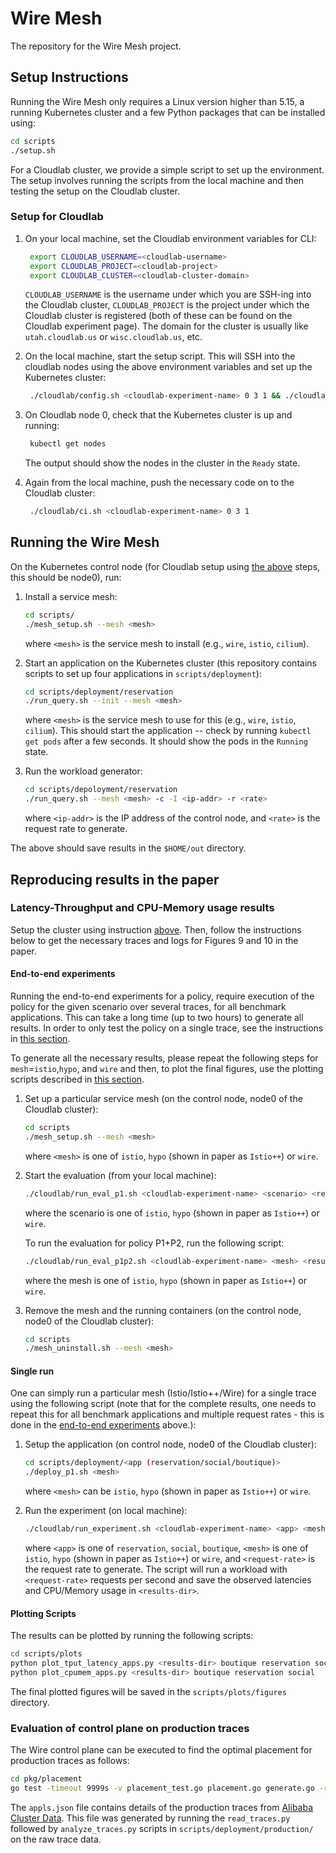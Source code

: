 # Wire Mesh

The repository for the Wire Mesh project.

## Setup Instructions

Running the Wire Mesh only requires a Linux version higher than 5.15, a running Kubernetes cluster and a few Python packages that can be installed using:
```bash
cd scripts
./setup.sh
```

For a Cloudlab cluster, we provide a simple script to set up the environment.
The setup involves running the scripts from the local machine and then testing the setup on the Cloudlab cluster.

### Setup for Cloudlab

1. On your local machine, set the Cloudlab environment variables for CLI:
   ```bash
    export CLOUDLAB_USERNAME=<cloudlab-username>
    export CLOUDLAB_PROJECT=<cloudlab-project>
    export CLOUDLAB_CLUSTER=<cloudlab-cluster-domain>
   ```
   `CLOUDLAB_USERNAME` is the username under which you are SSH-ing into the Cloudlab cluster, `CLOUDLAB_PROJECT` is the project under which the Cloudlab cluster is registered (both of these can be found on the Cloudlab experiment page).
   The domain for the cluster is usually like `utah.cloudlab.us` or `wisc.cloudlab.us`, etc.

2. On the local machine, start the setup script. This will SSH into the cloudlab nodes using the above environment variables and set up the Kubernetes cluster:
   ```bash
    ./cloudlab/config.sh <cloudlab-experiment-name> 0 3 1 && ./cloudlab/client_config.sh <cloudlab-experiment-name> 4
   ```

3. On Cloudlab node 0, check that the Kubernetes cluster is up and running:
   ```bash
    kubectl get nodes
   ```
   The output should show the nodes in the cluster in the `Ready` state.

4. Again from the local machine, push the necessary code on to the Cloudlab cluster:
   ```bash
    ./cloudlab/ci.sh <cloudlab-experiment-name> 0 3 1
   ```

## Running the Wire Mesh

On the Kubernetes control node (for Cloudlab setup using [the above](#setup-for-cloudlab) steps, this should be node0), run:

1. Install a service mesh:
   ```bash
   cd scripts/
   ./mesh_setup.sh --mesh <mesh>
   ```
   where `<mesh>` is the service mesh to install (e.g., `wire`, `istio`, `cilium`). 

2. Start an application on the Kubernetes cluster (this repository contains scripts to set up four applications in `scripts/deployment`):
   ```bash
   cd scripts/deployment/reservation
   ./run_query.sh --init --mesh <mesh>
   ```
   where `<mesh>` is the service mesh to use for this (e.g., `wire`, `istio`, `cilium`).
   This should start the application -- check by running `kubectl get pods` after a few seconds. It should show the pods in the `Running` state.

3. Run the workload generator:
    ```bash
    cd scripts/depoloyment/reservation
    ./run_query.sh --mesh <mesh> -c -I <ip-addr> -r <rate>
    ```
    where `<ip-addr>` is the IP address of the control node, and `<rate>` is the request rate to generate.

The above should save results in the `$HOME/out` directory.

## Reproducing results in the paper

### Latency-Throughput and CPU-Memory usage results
Setup the cluster using instruction [above](#setup-instructions).
Then, follow the instructions below to get the necessary traces and logs for Figures 9 and 10 in the paper.

#### End-to-end experiments

Running the end-to-end experiments for a policy, require execution of the policy for the given scenario over several traces, for all benchmark applications.
This can take a long time (up to two hours) to generate all results.
In order to only test the policy on a single trace, see the instructions in [this section](#single-run).

To generate all the necessary results, please repeat the following steps for `mesh`=`istio`,`hypo`, and `wire` and then, to plot the final figures, use the plotting scripts described in [this section](#plotting-scripts).

1. Set up a particular service mesh (on the control node, node0 of the Cloudlab cluster):
    ```bash
    cd scripts
    ./mesh_setup.sh --mesh <mesh>
    ```
    where `<mesh>` is one of `istio`, `hypo` (shown in paper as `Istio++`) or `wire`.

2. Start the evaluation (from your local machine):
   ```bash
   ./cloudlab/run_eval_p1.sh <cloudlab-experiment-name> <scenario> <results-dir>
   ```
   where the scenario is one of `istio`, `hypo` (shown in paper as `Istio++`) or `wire`.

   To run the evaluation for policy P1+P2, run the following script:

   ```bash
   ./cloudlab/run_eval_p1p2.sh <cloudlab-experiment-name> <mesh> <results-dir>
   ```
   where the mesh is one of `istio`, `hypo` (shown in paper as `Istio++`) or `wire`.

3. Remove the mesh and the running containers (on the control node, node0 of the Cloudlab cluster):
   ```bash
   cd scripts
   ./mesh_uninstall.sh --mesh <mesh>
   ```

#### Single run

One can simply run a particular mesh (Istio/Istio++/Wire) for a single trace using the following script (note that for the complete results, one needs to repeat this for all benchmark applications and multiple request rates - this is done in the [end-to-end experiments](#end-to-end-experiments) above.):

1. Setup the application (on control node, node0 of the Cloudlab cluster):
   ```bash
   cd scripts/deployment/<app (reservation/social/boutique)>
   ./deploy_p1.sh <mesh>
   ```
   where `<mesh>` can be `istio`, `hypo` (shown in paper as `Istio++`) or `wire`.

2. Run the experiment (on local machine):
   ```bash
   ./cloudlab/run_experiment.sh <cloudlab-experiment-name> <app> <mesh> <results-dir> <request-rate>
   ```
   where `<app>` is one of `reservation`, `social`, `boutique`, `<mesh>` is one of `istio`, `hypo` (shown in paper as `Istio++`) or `wire`, and `<request-rate>` is the request rate to generate.
   The script will run a workload with `<request-rate>` requests per second and save the observed latencies and CPU/Memory usage in `<results-dir>`.

#### Plotting Scripts

The results can be plotted by running the following scripts:

```bash
cd scripts/plots
python plot_tput_latency_apps.py <results-dir> boutique reservation social
python plot_cpumem_apps.py <results-dir> boutique reservation social
```

The final plotted figures will be saved in the `scripts/plots/figures` directory.

### Evaluation of control plane on production traces

The Wire control plane can be executed to find the optimal placement for production traces as follows:
    
```bash
cd pkg/placement
go test -timeout 9999s -v placement_test.go placement.go generate.go -run Production -args -logtostderr -traces ../../scripts/deployment/production/appls.json
```

The `appls.json` file contains details of the production traces from [Alibaba Cluster Data](https://github.com/alibaba/clusterdata).
This file was generated by running the `read_traces.py` followed by `analyze_traces.py` scripts in `scripts/deployment/production/` on the raw trace data.
